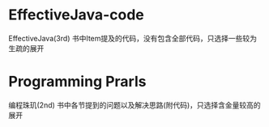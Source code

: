 # EffectiveJava-code
EffectiveJava(3rd) 书中Item提及的代码，没有包含全部代码，只选择一些较为生疏的展开

# Programming Prarls
编程珠玑(2nd) 书中各节提到的问题以及解决思路(附代码)，只选择含金量较高的展开

